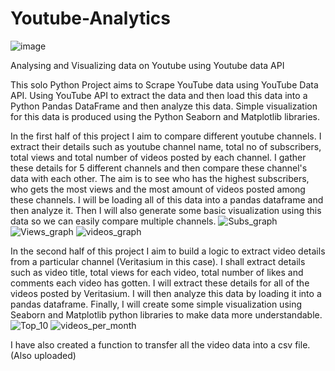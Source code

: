 # Youtube-Analytics
![image](https://github.com/nishant10002/Scrape-Youtube/assets/133675507/644b1852-7b9a-44bb-a74f-068c361cb298)

Analysing and Visualizing data on Youtube using Youtube data API

This solo Python Project aims to Scrape YouTube data using YouTube Data API. Using YouTube API to extract the data and then load this data into a Python Pandas DataFrame and then analyze this data. Simple visualization for this data is produced using the Python Seaborn and Matplotlib libraries.

In the first half of this project I aim to compare different youtube channels. I extract their details such as youtube channel name, total no of subscribers, total views and total number of videos posted by each channel. I gather these details for 5 different channels and then compare these channel's data with each other. The aim is to see who has the highest subscribers, who gets the most views and the most amount of videos posted among these channels. I will be loading all of this data into a pandas dataframe and then analyze it. Then I will also generate some basic visualization using this data so we can easily compare multiple channels.
![Subs_graph](https://github.com/nishant10002/Scrape-Youtube/assets/133675507/7a9b7be3-a45a-4a25-8694-081a5710aaa4)
![Views_graph](https://github.com/nishant10002/Scrape-Youtube/assets/133675507/a6aa272f-35bb-4190-a03f-321071652979)
![videos_graph](https://github.com/nishant10002/Scrape-Youtube/assets/133675507/01c97f1d-312a-4bc4-85d0-83c9db95e8d3)

In the second half of this project I aim to build a logic to extract video details from a particular channel (Veritasium in this case). I shall extract details such as video title, total views for each video, total number of likes and comments each video has gotten. I will extract these details for all of the videos posted by Veritasium. I will then analyze this data by loading it into a pandas dataframe. Finally, I will create some simple visualization using Seaborn and Matplotlib python libraries to make data more understandable.
![Top_10](https://github.com/nishant10002/Scrape-Youtube/assets/133675507/24b4aff5-87c6-4279-aef3-73c8c60be261)
![videos_per_month](https://github.com/nishant10002/Scrape-Youtube/assets/133675507/45636cd5-4e16-434b-bb9b-82b0d0f521b9)

I have also created a function to transfer all the video data into a csv file. (Also uploaded)
